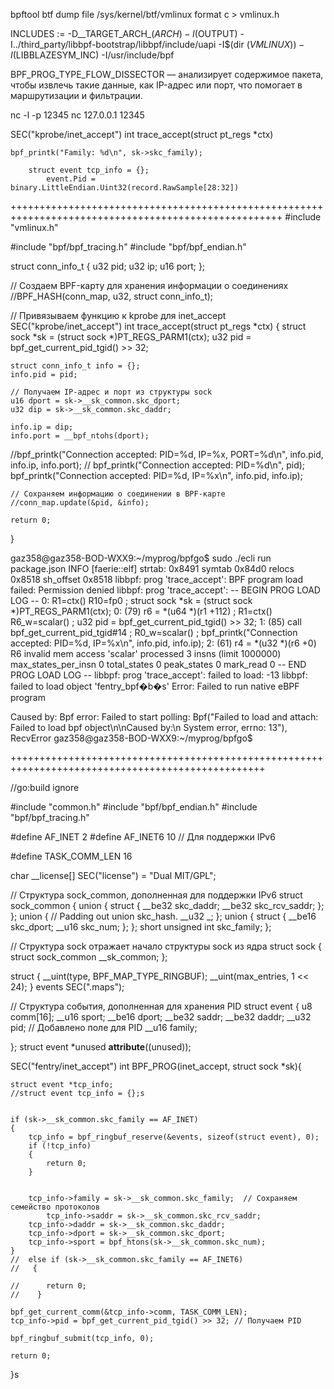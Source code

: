 bpftool btf dump file /sys/kernel/btf/vmlinux format c > vmlinux.h


INCLUDES := -D__TARGET_ARCH_$(ARCH) -I$(OUTPUT) -I../third_party/libbpf-bootstrap/libbpf/include/uapi -I$(dir $(VMLINUX)) -I$(LIBBLAZESYM_INC) -I/usr/include/bpf

BPF_PROG_TYPE_FLOW_DISSECTOR — анализирует содержимое пакета, чтобы извлечь такие данные, как IP-адрес или порт, что помогает в маршрутизации и фильтрации.

nc -l -p 12345
nc 127.0.0.1 12345


SEC("kprobe/inet_accept")
int trace_accept(struct pt_regs *ctx)

    bpf_printk("Family: %d\n", sk->skc_family);

    	struct event tcp_info = {};
     		event.Pid = binary.LittleEndian.Uint32(record.RawSample[28:32])





+++++++++++++++++++++++++++++++++++++++++++++++++++++++++++++++++++++++++++++++++++++++++++++++++++++
#include "vmlinux.h"

#include "bpf/bpf_tracing.h"
#include  "bpf/bpf_endian.h"



struct conn_info_t {
    u32 pid;
    u32 ip;
    u16 port;
};

// Создаем BPF-карту для хранения информации о соединениях
//BPF_HASH(conn_map, u32, struct conn_info_t);

// Привязываем функцию к kprobe для inet_accept
SEC("kprobe/inet_accept")
int trace_accept(struct pt_regs *ctx) {
    struct sock *sk = (struct sock *)PT_REGS_PARM1(ctx);
    u32 pid = bpf_get_current_pid_tgid() >> 32;

    struct conn_info_t info = {};
    info.pid = pid;
    
    // Получаем IP-адрес и порт из структуры sock
    u16 dport = sk->__sk_common.skc_dport;
    u32 dip = sk->__sk_common.skc_daddr;
    
    info.ip = dip;
    info.port = __bpf_ntohs(dport);
  //bpf_printk("Connection accepted: PID=%d, IP=%x, PORT=%d\n", info.pid, info.ip, info.port);
   //   bpf_printk("Connection accepted: PID=%d\n", pid);
         bpf_printk("Connection accepted: PID=%d, IP=%x\n", info.pid, info.ip);

    // Сохраняем информацию о соединении в BPF-карте
    //conn_map.update(&pid, &info);

    return 0;
}

gaz358@gaz358-BOD-WXX9:~/myprog/bpfgo$ sudo ./ecli run package.json
INFO [faerie::elf] strtab: 0x8491 symtab 0x84d0 relocs 0x8518 sh_offset 0x8518
libbpf: prog 'trace_accept': BPF program load failed: Permission denied
libbpf: prog 'trace_accept': -- BEGIN PROG LOAD LOG --
0: R1=ctx() R10=fp0
; struct sock *sk = (struct sock *)PT_REGS_PARM1(ctx);
0: (79) r6 = *(u64 *)(r1 +112)        ; R1=ctx() R6_w=scalar()
; u32 pid = bpf_get_current_pid_tgid() >> 32;
1: (85) call bpf_get_current_pid_tgid#14      ; R0_w=scalar()
; bpf_printk("Connection accepted: PID=%d, IP=%x\n", info.pid, info.ip);
2: (61) r4 = *(u32 *)(r6 +0)
R6 invalid mem access 'scalar'
processed 3 insns (limit 1000000) max_states_per_insn 0 total_states 0 peak_states 0 mark_read 0
-- END PROG LOAD LOG --
libbpf: prog 'trace_accept': failed to load: -13
libbpf: failed to load object 'fentry_bpf�b�s'
Error: Failed to run native eBPF program

Caused by:
    Bpf error: Failed to start polling: Bpf("Failed to load and attach: Failed to load bpf object\n\nCaused by:\n    System error, errno: 13"), RecvError
gaz358@gaz358-BOD-WXX9:~/myprog/bpfgo$ 

++++++++++++++++++++++++++++++++++++++++++++++++++++++++++++++++++++++++++++++++++++++++++++++++++

//go:build ignore

#include "common.h"
#include "bpf/bpf_endian.h"
#include "bpf/bpf_tracing.h"

#define AF_INET 2
#define AF_INET6 10 // Для поддержки IPv6

#define TASK_COMM_LEN 16

char __license[] SEC("license") = "Dual MIT/GPL";

// Структура sock_common, дополненная для поддержки IPv6
struct sock_common
{
	union
	{
		struct
		{
			__be32 skc_daddr;
			__be32 skc_rcv_saddr;
		};
	};
	union
	{
		// Padding out union skc_hash.
		__u32 _;
	};
	union
	{
		struct
		{
			__be16 skc_dport;
			__u16 skc_num;
		};
	};
	short unsigned int skc_family;
};

// Структура sock отражает начало структуры sock из ядра
struct sock
{
	struct sock_common __sk_common;
};

struct
{
	__uint(type, BPF_MAP_TYPE_RINGBUF);
	__uint(max_entries, 1 << 24);
} events SEC(".maps");

// Структура события, дополненная для хранения PID
struct event
{
	u8 comm[16];
	__u16 sport;
	__be16 dport;
	__be32 saddr;
	__be32 daddr;
	__u32 pid; // Добавлено поле для PID
 	 __u16 family; 
 
};
struct event *unused __attribute__((unused));

SEC("fentry/inet_accept")
int BPF_PROG(inet_accept, struct sock *sk){


	struct event *tcp_info;
	//struct event tcp_info = {};s


	if (sk->__sk_common.skc_family == AF_INET)
	{
		tcp_info = bpf_ringbuf_reserve(&events, sizeof(struct event), 0);
		if (!tcp_info)
		{
			return 0;
		}

		
  		tcp_info->family = sk->__sk_common.skc_family;  // Сохраняем семейство протоколов
    		tcp_info->saddr = sk->__sk_common.skc_rcv_saddr;
		tcp_info->daddr = sk->__sk_common.skc_daddr;
		tcp_info->dport = sk->__sk_common.skc_dport;
		tcp_info->sport = bpf_htons(sk->__sk_common.skc_num);
	}
	//  else if (sk->__sk_common.skc_family == AF_INET6)
	//   {
	
	//   	return 0; 
	//    }

	bpf_get_current_comm(&tcp_info->comm, TASK_COMM_LEN);
	tcp_info->pid = bpf_get_current_pid_tgid() >> 32; // Получаем PID

	bpf_ringbuf_submit(tcp_info, 0);

	return 0;
}s

